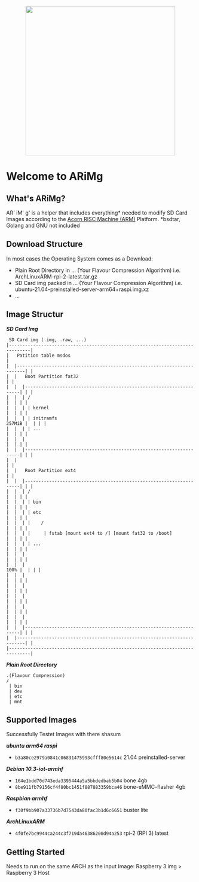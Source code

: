 
<p align="center">
    <img src="https://upload.wikimedia.org/wikipedia/commons/7/77/Arm_logo_2017.svg" width="400">
</p>

# Welcome to ARiMg

## What's ARiMg?

AR' iM' g'  is a helper that includes everything* needed to
modify SD Card Images according to the [Acorn RISC Machine (ARM)](https://en.wikipedia.org/wiki/ARM_architecture) Platform. *bsdtar, Golang and GNU not included

## Download Structure

In most cases the Operating System comes as a Download:

- Plain Root Directory in ... (Your Flavour Compression Algorithm) i.e. ArchLinuxARM-rpi-2-latest.tar.gz
- SD Card img packed in ... (Your Flavour Compression Algorithm) i.e. ubuntu-21.04-preinstalled-server-arm64+raspi.img.xz
- ...

## Image Structur

_**SD Card Img**_
```text
 SD Card img (.img, .raw, ...)
|------------------------------------------------------------------------------|
|   Patition table msdos                                                       |
|  |-------------------------------------------------------------------------| |
|  |   Boot Partition fat32                                                  | |
|  |  |--------------------------------------------------------------------| | |
|  |  | /                                                               |  | | |
|  |  | | kernel                                                        |  | | |
|  |  | | initramfs                                              257MiB |  | | |
|  |  | | ...                                                           |  | | |
|  |  |                                                                 |  | | |
|  |  |--------------------------------------------------------------------| | |
|  |                                                                         | |
|  |   Root Partition ext4                                                   | |
|  |  |--------------------------------------------------------------------| | |
|  |  | /                                                               |  | | |
|  |  | | bin                                                           |  | | |
|  |  | | etc                                                           |  | | |
|  |  | |    /                                                          |  | | |
|  |  | |     | fstab [mount ext4 to /] [mount fat32 to /boot]          |  | | |
|  |  | | ...                                                           |  | | |
|  |  |                                                                 |  | | |
|  |  |                                                            100% |  | | |
|  |  |                                                                 |  | | |
|  |  |                                                                 |  | | |
|  |  |                                                                 |  | | |
|  |  |                                                                 |  | | |
|  |  |                                                                 |  | | |
|  |  |--------------------------------------------------------------------| | |
|  |-------------------------------------------------------------------------| |
|------------------------------------------------------------------------------|
```

_**Plain Root Directory**_
```text
.(Flavour Compression)
/ 
 | bin
 | dev
 | etc
 | mnt
```
## Supported Images

Successfully Testet Images with there shasum

_**ubuntu  arm64 raspi**_
- `b3a80ce2979a0841c06831475993cfff80e5614c` 21.04 preinstalled-server

_**Debian 10.3-iot-armhf**_
- `164e1bdd70d743eda3395444a5a5bbdedbab5b04` bone 4gb
- `8be911fb79156cf4f80bc1451f887883359bca46` bone-eMMC-flasher 4gb


_**Raspbian armhf**_
- `f30f9bb907a33736b7d7543da80fac3b1d6c6651` buster lite

_**ArchLinuxARM**_
- `4f0fe7bc9944ca244c3f719da46386200d94a253` rpi-2 (RPI 3) latest


## Getting Started

Needs to run on the same ARCH as the input Image: Raspberry 3.img > Raspberry 3 Host
